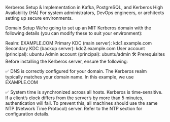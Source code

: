 Kerberos Setup & Implementation in Kafka, PostgreSQL, and Kerberos High Availability (HA)
For system administrators, DevOps engineers, or architects setting up secure environments.

Domain Setup
We’re going to set up an MIT Kerberos domain with the following details (you can modify these to suit your environment):

Realm: EXAMPLE.COM
Primary KDC (main server): kdc1.example.com
Secondary KDC (backup server): kdc2.example.com
User account (principal): ubuntu
Admin account (principal): ubuntu/admin
🛠️ Prerequisites
Before installing the Kerberos server, ensure the following:

✅ DNS is correctly configured for your domain. The Kerberos realm typically matches your domain name. In this example, we use EXAMPLE.COM

✅ System time is synchronized across all hosts. Kerberos is time-sensitive. If a client’s clock differs from the server’s by more than 5 minutes, authentication will fail. To prevent this, all machines should use the same NTP (Network Time Protocol) server. Refer to the NTP section for configuration details.
